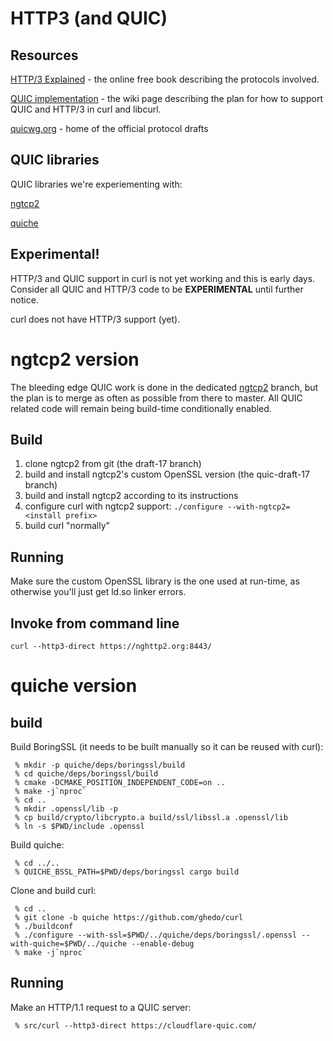 # HTTP3 (and QUIC)

## Resources

[HTTP/3 Explained](https://daniel.haxx.se/http3-explained/) - the online free
book describing the protocols involved.

[QUIC implementation](https://github.com/curl/curl/wiki/QUIC-implementation) -
the wiki page describing the plan for how to support QUIC and HTTP/3 in curl
and libcurl.

[quicwg.org](https://quicwg.org/) - home of the official protocol drafts

## QUIC libraries

QUIC libraries we're experiementing with:

[ngtcp2](https://github.com/ngtcp2/ngtcp2)

[quiche](https://github.com/ghedo/quiche)

## Experimental!

HTTP/3 and QUIC support in curl is not yet working and this is early days.
Consider all QUIC and HTTP/3 code to be **EXPERIMENTAL** until further notice.

curl does not have HTTP/3 support (yet).

# ngtcp2 version

The bleeding edge QUIC work is done in the dedicated
[ngtcp2](https://github.com/curl/curl/tree/ngtcp2) branch, but the plan is to
merge as often as possible from there to master. All QUIC related code will
remain being build-time conditionally enabled.

## Build

1. clone ngtcp2 from git (the draft-17 branch)
2. build and install ngtcp2's custom OpenSSL version (the quic-draft-17 branch)
3. build and install ngtcp2 according to its instructions
4. configure curl with ngtcp2 support: `./configure --with-ngtcp2=<install prefix>`
5. build curl "normally"

## Running

Make sure the custom OpenSSL library is the one used at run-time, as otherwise
you'll just get ld.so linker errors.

## Invoke from command line

    curl --http3-direct https://nghttp2.org:8443/

# quiche version

## build

Build BoringSSL (it needs to be built manually so it can be reused with curl):

     % mkdir -p quiche/deps/boringssl/build
     % cd quiche/deps/boringssl/build
     % cmake -DCMAKE_POSITION_INDEPENDENT_CODE=on ..
     % make -j`nproc`
     % cd ..
     % mkdir .openssl/lib -p
     % cp build/crypto/libcrypto.a build/ssl/libssl.a .openssl/lib
     % ln -s $PWD/include .openssl

Build quiche:

     % cd ../..
     % QUICHE_BSSL_PATH=$PWD/deps/boringssl cargo build

Clone and build curl:

     % cd ..
     % git clone -b quiche https://github.com/ghedo/curl
     % ./buildconf
     % ./configure --with-ssl=$PWD/../quiche/deps/boringssl/.openssl --with-quiche=$PWD/../quiche --enable-debug
     % make -j`nproc`

## Running

Make an HTTP/1.1 request to a QUIC server:

     % src/curl --http3-direct https://cloudflare-quic.com/
